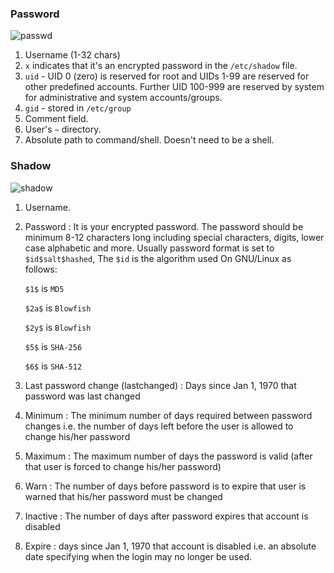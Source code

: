 ### Password
![passwd](https://www.cyberciti.biz/media/ssb.images/uploaded_images/passwd-file-791527.png)

1. Username (1-32 chars)
2. `x` indicates that it's an encrypted password in the `/etc/shadow` file.
3. `uid` - UID 0 (zero) is reserved for root and UIDs 1-99 are reserved for other predefined accounts. Further UID 100-999 are reserved by system for administrative and system accounts/groups.
4. `gid` - stored in `/etc/group`
5. Comment field.
6. User's `~` directory.
7. Absolute path to command/shell. Doesn't need to be a shell.

### Shadow
![shadow](https://www.cyberciti.biz/media/new/uploaded_images/shadow-file-795497.png)

1. Username.
2. Password : It is your encrypted password. The password should be minimum 8-12 characters long including special characters, digits, lower case alphabetic and more. Usually password format is set to `$id$salt$hashed`, The `$id` is the algorithm used On GNU/Linux as follows:

	`$1$` is `MD5`

	`$2a$` is `Blowfish`

	`$2y$` is `Blowfish`

	`$5$` is `SHA-256`

	`$6$` is `SHA-512`

3. Last password change (lastchanged) : Days since Jan 1, 1970 that password was last changed

4. Minimum : The minimum number of days required between password changes i.e. the number of days left before the user is allowed to change his/her password
5. Maximum : The maximum number of days the password is valid (after that user is forced to change his/her password)
6. Warn : The number of days before password is to expire that user is warned that his/her password must be changed
7. Inactive : The number of days after password expires that account is disabled
8. Expire : days since Jan 1, 1970 that account is disabled i.e. an absolute date specifying when the login may no longer be used.